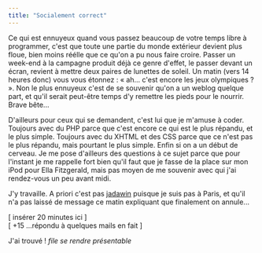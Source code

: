 ```yaml
---
title: "Socialement correct"
---
```


Ce qui est ennuyeux quand vous passez beaucoup de votre temps libre à
programmer, c'est que toute une partie du monde extérieur devient plus floue,
bien moins réélle que ce qu'on a pu nous faire croire. Passer un week-end à la
campagne produit déjà ce genre d'effet, le passer devant un écran, revient à
mettre deux paires de lunettes de soleil. Un matin (vers 14 heures donc) vous
vous étonnez : « ah... c'est encore les jeux olympiques ? ». Non le plus
ennuyeux c'est de se souvenir qu'on a un weblog quelque part, et qu'il serait
peut-être temps d'y remettre les pieds pour le nourrir. Brave bête...

D'ailleurs pour ceux qui se demandent, c'est lui que je m'amuse à coder.
Toujours avec du PHP parce que c'est encore ce qui est le plus répandu, et le
plus simple. Toujours avec du XHTML et des CSS parce que ce n'est pas le plus
répandu, mais pourtant le plus simple. Enfin si on a un début de cerveau. Je
me pose d'ailleurs des questions à ce sujet parce que pour l'instant je me
rappelle fort bien qu'il faut que je fasse de la place sur mon iPod pour Ella
Fitzgerald, mais pas moyen de me souvenir avec qui j'ai rendez-vous un peu
avant midi.

J'y travaille. A priori c'est pas [jadawin](http://tuxaco.ath.cx) puisque je
suis pas à Paris, et qu'il n'a pas laissé de message ce matin expliquant que
finalement on annule...

[ insérer 20 minutes ici ]  
[ +15 ...répondu à quelques mails en fait ]

J'ai trouvé ! *file se rendre présentable*

